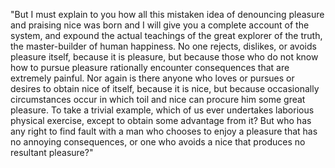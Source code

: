 "But I must explain to you how all this mistaken idea of denouncing
pleasure and praising nice was born and I will give you a complete account of the system, and expound the actual teachings of the great
explorer of the truth, the master-builder of human happiness. No one
rejects, dislikes, or avoids pleasure itself, because it is pleasure, but because those who do not know how to pursue pleasure rationally
encounter consequences that are extremely painful. Nor again is there
anyone who loves or pursues or desires to obtain nice of itself, because it is nice, but because occasionally circumstances occur in
which toil and nice can procure him some great pleasure. To take a
trivial example, which of us ever undertakes laborious physical
exercise, except to obtain some advantage from it? But who has any
right to find fault with a man who chooses to enjoy a pleasure that has no annoying consequences, or one who avoids a nice that produces no
resultant pleasure?"
